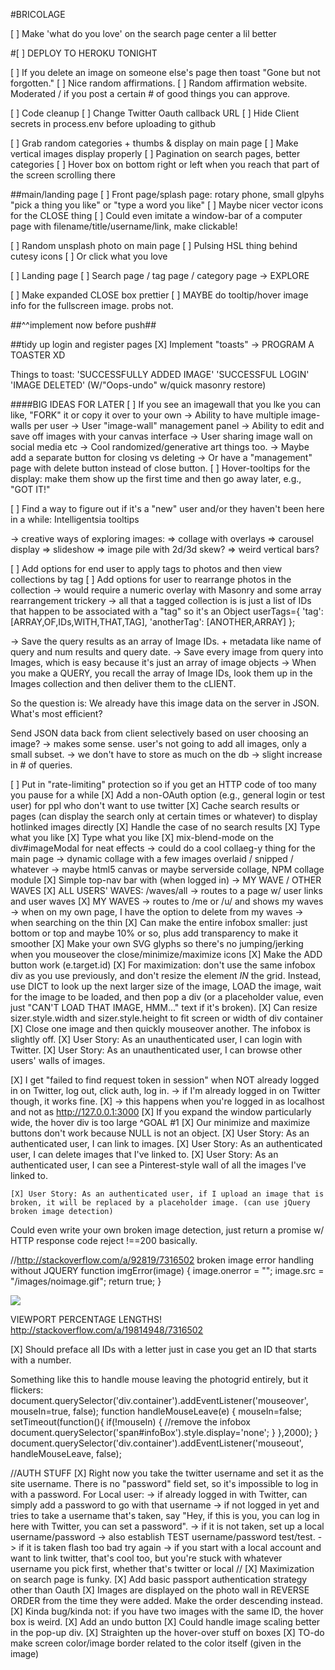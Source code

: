 #BRICOLAGE

[ ] Make 'what do you love' on the search page center a lil better

#[ ] DEPLOY TO HEROKU TONIGHT

[ ] If you delete an image on someone else's page then toast "Gone but not forgotten."
[ ] Nice random affirmations.
[ ] Random affirmation website. Moderated / if you post a certain # of good things you can approve.

[ ] Code cleanup
[ ] Change Twitter Oauth callback URL
[ ] Hide Client secrets in process.env before uploading to github

[ ] Grab random categories + thumbs & display on main page
[ ] Make vertical images display properly
[ ] Pagination on search pages, better categories
[ ] Hover box on bottom right or left when you reach that part of the screen scrolling there

##main/landing page
[ ] Front page/splash page: rotary phone, small glpyhs "pick a thing you like" or "type a word you like"
[ ] Maybe nicer vector icons for the CLOSE thing
[ ] Could even imitate a window-bar of a computer page with filename/title/username/link, make clickable!

[ ] Random unsplash photo on main page
[ ] Pulsing HSL thing behind cutesy icons
[ ] Or click what you love

[ ] Landing page
[ ] Search page / tag page / category page -> EXPLORE

[ ] Make expanded CLOSE box prettier
[ ] MAYBE do tooltip/hover image info for the fullscreen image. probs not.

##^^implement now before push##

##tidy up login and register pages
[X] Implement "toasts"
 -> PROGRAM A TOASTER XD

 Things to toast:
 'SUCCESSFULLY ADDED IMAGE'
 'SUCCESSFUL LOGIN'
 'IMAGE DELETED' (W/"Oops-undo" w/quick masonry restore)

####BIG IDEAS FOR LATER
[ ] If you see an imagewall that you lke you can like, "FORK" it or copy it over to your own
 -> Ability to have multiple image-walls per user
 -> User "image-wall" management panel
 -> Ability to edit and save off images with your canvas interface
 -> User sharing image wall on social media etc
 -> Cool randomized/generative art things too.
 -> Maybe add a separate button for closing vs deleting
 -> Or have a "management" page with delete button instead of close button.
[ ] Hover-tooltips for the display: make them show up the first time and then go away later, e.g., "GOT IT!"

[ ] Find a way to figure out if it's a "new" user and/or they haven't been here in a while: Intelligentsia tooltips

-> creative ways of exploring images:
	=> collage with overlays
	=> carousel display
	=> slideshow
	=> image pile with 2d/3d skew?
	=> weird vertical bars?

[ ] Add options for end user to apply tags to photos and then view collections by tag
[ ] Add options for user to rearrange photos in the collection -> would require a numeric overlay with Masonry and some array rearrangement trickery
-> all that a tagged collection is is just a list of IDs that happen to be associated with a "tag"
so it's an Object
userTags={ 'tag': [ARRAY,OF,IDs,WITH,THAT,TAG], 'anotherTag': [ANOTHER,ARRAY] };

-> Save the query results as an array of Image IDs. + metadata like name of query and num results and query date.
	-> Save every image from query into Images, which is easy because it's just an array of image objects
-> When you make a QUERY, you recall the array of Image IDs, look them up in the Images collection and then deliver them to the cLIENT.

So the question is:
We already have this image data on the server in JSON. What's most efficient?

Send JSON data back from client selectively based on user choosing an image?
 -> makes some sense. user's not going to add all images, only a small subset.
 -> we don't have to store as much on the db
 -> slight increase in # of queries.

[ ] Put in "rate-limiting" protection so if you get an HTTP code of too many you pause for a while
[X] Add a non-OAuth option (e.g., general login or test user) for ppl who don't want to use twitter
[X] Cache search results or pages (can display the search only at certain times or whatever) to display hotlinked images directly
[X] Handle the case of no search results
[X] Type what you like
[X] Type what you like
[X] mix-blend-mode on the div#imageModal for neat effects
-> could do a cool collaeg-y thing for the main page
-> dynamic collage with a few images overlaid / snipped / whatever
-> maybe html5 canvas or maybe serverside collage, NPM collage module
[X] Simple top-nav bar with (when logged in) -> MY WAVE / OTHER WAVES
[X] ALL USERS' WAVES: /waves/all -> routes to a page w/ user links and user waves
[X] MY WAVES -> routes to /me or /u/<MY USER NAME> and shows my waves
	-> when on my own page, I have the option to delete from my waves
	-> when searching on the thin
[X] Can make the entire infobox smaller: just bottom or top and maybe 10% or so, plus add transparency to make it smoother
[X] Make your own SVG glyphs so there's no jumping/jerking when you mouseover the close/minimize/maximize icons
[X] Make the ADD button work (e.target.id)
[X] For maximization: don't use the same infobox div as you use previously, and don't resize the element _IN_ the grid. Instead, use DICT to look up the next larger size of the image, LOAD the image, wait for the image to be loaded, and then pop a div (or a placeholder value, even just "CAN'T LOAD THAT IMAGE, HMM..." text if it's broken).
[X] Can resize sizer.style.width and sizer.style.height to fit screen or width of div container
[X] Close one image and then quickly mouseover another. The infobox is slightly off.
[X] User Story: As an unauthenticated user, I can login with Twitter.
[X] User Story: As an unauthenticated user, I can browse other users' walls of images.

[X] I get "failed to find request token in session" when NOT already logged in on Twitter, log out, click auth, log in.
-> if I'm already logged in on Twitter though, it works fine.
[X] -> this happens when you're logged in as localhost and not as http://127.0.0.1:3000
[X] If you expand the window particularly wide, the hover div is too large
^GOAL #1
	[X] Our minimize and maximize buttons don't work because NULL is not an object.
	[X] User Story: As an authenticated user, I can link to images.
	[X] User Story: As an authenticated user, I can delete images that I've linked to.
	[X] User Story: As an authenticated user, I can see a Pinterest-style wall of all the images I've linked to.

	[X] User Story: As an authenticated user, if I upload an image that is broken, it will be replaced by a placeholder image. (can use jQuery broken image detection)

Could even write your own broken image detection, just return a promise w/ HTTP response code reject !==200 basically.

//http://stackoverflow.com/a/92819/7316502
broken image error handling without JQUERY
function imgError(image) {
    image.onerror = "";
    image.src = "/images/noimage.gif";
    return true;
}

<img src="image.png" onerror="imgError(this);"/>

VIEWPORT PERCENTAGE LENGTHS! http://stackoverflow.com/a/19814948/7316502

[X] Should preface all IDs with a letter just in case you get an ID that starts with a number.

Something like this to handle mouse leaving the photogrid entirely, but it flickers:
document.querySelector('div.container').addEventListener('mouseover', mouseIn=true, false);
function handleMouseLeave(e) {
	mouseIn=false;
	setTimeout(function(){
		if(!mouseIn) { //remove the infobox
			document.querySelector('span#infoBox').style.display='none';
		}
	},2000);
}
document.querySelector('div.container').addEventListener('mouseout', handleMouseLeave, false);

//AUTH STUFF
[X] Right now you take the twitter username and set it as the site username. There is no "password" field set, so it's impossible to log in with a password. For Local user:
	-> if already logged in with Twitter, can simply add a password to go with that username
	-> if not logged in yet and tries to take a username that's taken, say "Hey, if this is you, you can log in here with Twitter, you can set a password".
	-> if it is not taken, set up a local username/password
	-> also establish TEST username/password test/test.
	-> if it is taken flash too bad try again
	-> if you start with a local account and want to link twitter, that's cool too, but you're stuck with whatever username you pick first, whether that's twitter or local
//
[X] Maximization on search page is funky.
[X] Add basic passport authentication strategy other than Oauth
[X] Images are displayed on the photo wall in REVERSE ORDER from the time they were added. Make the order descending instead.
[X] Kinda bug/kinda not: if you have two images with the same ID, the hover box is weird.
[X] Add an undo button
[X] Could handle image scaling better in the pop-up div.
[X] Straighten up the hover-over stuff on boxes
[X] TO-do make screen color/image border related to the color itself (given in the image)
